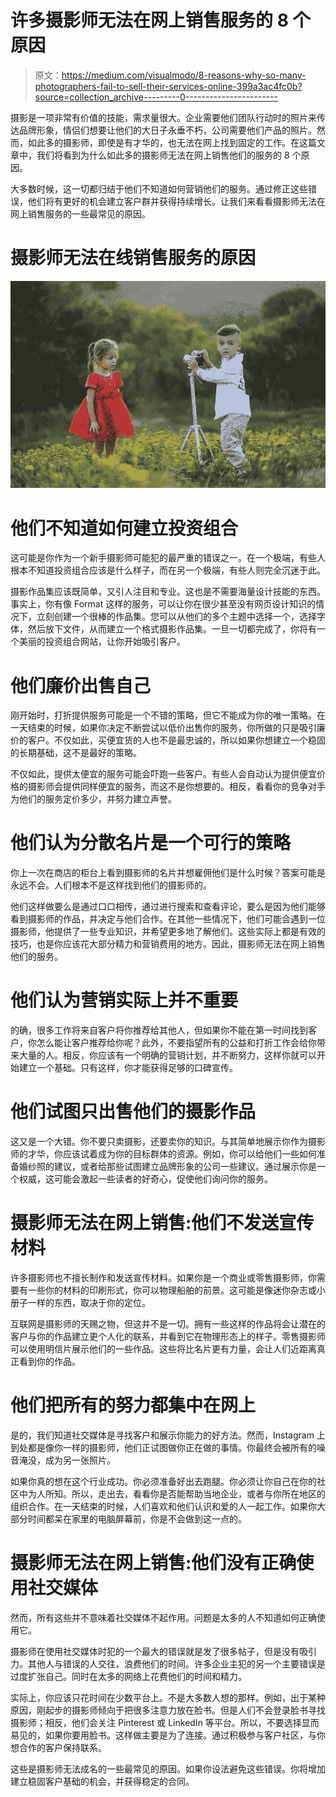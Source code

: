 # 许多摄影师无法在网上销售服务的 8 个原因

> 原文：<https://medium.com/visualmodo/8-reasons-why-so-many-photographers-fail-to-sell-their-services-online-399a3ac4fc0b?source=collection_archive---------0----------------------->

摄影是一项非常有价值的技能，需求量很大。企业需要他们团队行动时的照片来传达品牌形象，情侣们想要让他们的大日子永垂不朽，公司需要他们产品的照片。然而，如此多的摄影师，即使是有才华的，也无法在网上找到固定的工作。在这篇文章中，我们将看到为什么如此多的摄影师无法在网上销售他们的服务的 8 个原因。

大多数时候，这一切都归结于他们不知道如何营销他们的服务。通过修正这些错误，他们将有更好的机会建立客户群并获得持续增长。让我们来看看摄影师无法在网上销售服务的一些最常见的原因。

# 摄影师无法在线销售服务的原因

![](img/ee5123037f35d374ff3ee684acd0e246.png)

# 他们不知道如何建立投资组合

这可能是你作为一个新手摄影师可能犯的最严重的错误之一。在一个极端，有些人根本不知道投资组合应该是什么样子，而在另一个极端，有些人则完全沉迷于此。

摄影作品集应该既简单，又引人注目和专业。这也是不需要海量设计技能的东西。事实上，你有像 Format 这样的服务，可以让你在很少甚至没有网页设计知识的情况下，立刻创建一个很棒的作品集。您可以从他们的多个主题中选择一个，选择字体，然后放下文件，从而建立一个格式摄影作品集。一旦一切都完成了，你将有一个美丽的投资组合网站，让你开始吸引客户。

# 他们廉价出售自己

刚开始时，打折提供服务可能是一个不错的策略，但它不能成为你的唯一策略。在一天结束的时候，如果你决定不断尝试以低价出售你的服务，你所做的只是吸引廉价的客户。不仅如此，买便宜货的人也不是最忠诚的，所以如果你想建立一个稳固的长期基础，这不是最好的策略。

不仅如此，提供太便宜的服务可能会吓跑一些客户。有些人会自动认为提供便宜价格的摄影师会提供同样便宜的服务，而这不是你想要的。相反，看看你的竞争对手为他们的服务定价多少，并努力建立声誉。

# 他们认为分散名片是一个可行的策略

你上一次在商店的柜台上看到摄影师的名片并想雇佣他们是什么时候？答案可能是永远不会。人们根本不是这样找到他们的摄影师的。

他们这样做要么是通过口口相传，通过进行搜索和查看评论，要么是因为他们能够看到摄影师的作品，并决定与他们合作。在其他一些情况下，他们可能会遇到一位摄影师，他提供了一些专业知识，并希望更多地了解他们。这些实际上都是有效的技巧，也是你应该花大部分精力和营销费用的地方。因此，摄影师无法在网上销售他们的服务。

# 他们认为营销实际上并不重要

的确，很多工作将来自客户将你推荐给其他人，但如果你不能在第一时间找到客户，你怎么能让客户推荐给你呢？此外，不要指望所有的公益和打折工作会给你带来大量的人。相反，你应该有一个明确的营销计划，并不断努力，这样你就可以开始建立一个基础。只有这样，你才能获得足够的口碑宣传。

# 他们试图只出售他们的摄影作品

这又是一个大错。你不要只卖摄影，还要卖你的知识。与其简单地展示你作为摄影师的才华，你应该试着成为你的目标群体的资源。例如，你可以给他们一些如何准备婚纱照的建议，或者给那些试图建立品牌形象的公司一些建议。通过展示你是一个权威，这可能会激起一些读者的好奇心，促使他们询问你的服务。

# 摄影师无法在网上销售:他们不发送宣传材料

许多摄影师也不擅长制作和发送宣传材料。如果你是一个商业或零售摄影师，你需要有一些你的材料的印刷形式，你可以物理船舶的前景。这可能是像迷你杂志或小册子一样的东西，取决于你的定位。

互联网是摄影师的天赐之物，但这并不是一切。拥有一些这样的作品将会让潜在的客户与你的作品建立更个人化的联系，并看到它在物理形态上的样子。零售摄影师可以使用明信片展示他们的一些作品。这些将比名片更有力量，会让人们近距离真正看到你的作品。

# 他们把所有的努力都集中在网上

是的，我们知道社交媒体是寻找客户和展示你能力的好方法。然而，Instagram 上到处都是像你一样的摄影师，他们正试图做你正在做的事情。你最终会被所有的噪音淹没，成为另一张照片。

如果你真的想在这个行业成功。你必须准备好出去跑腿。你必须让你自己在你的社区中为人所知。所以，走出去，看看你是否能帮助当地企业，或者与你所在地区的组织合作。在一天结束的时候，人们喜欢和他们认识和爱的人一起工作。如果你大部分时间都呆在家里的电脑屏幕前，你是不会做到这一点的。

# 摄影师无法在网上销售:他们没有正确使用社交媒体

然而，所有这些并不意味着社交媒体不起作用。问题是太多的人不知道如何正确使用它。

摄影师在使用社交媒体时犯的一个最大的错误就是发了很多帖子，但是没有吸引力。其他人与错误的人交往，浪费他们的时间。许多企业主犯的另一个主要错误是过度扩张自己。同时在太多的网络上花费他们的时间和精力。

实际上，你应该只花时间在少数平台上。不是大多数人想的那样。例如，出于某种原因，刚起步的摄影师倾向于把很多注意力放在脸书。但是人们不会登录脸书寻找摄影师；相反，他们会关注 Pinterest 或 LinkedIn 等平台。所以，不要选择显而易见的，如果你要用脸书。这样做主要是为了连接。通过积极参与客户社区，与你想合作的客户保持联系。

这些是摄影师无法成名的一些最常见的原因。如果你设法避免这些错误。你将增加建立稳固客户基础的机会，并获得稳定的合同。